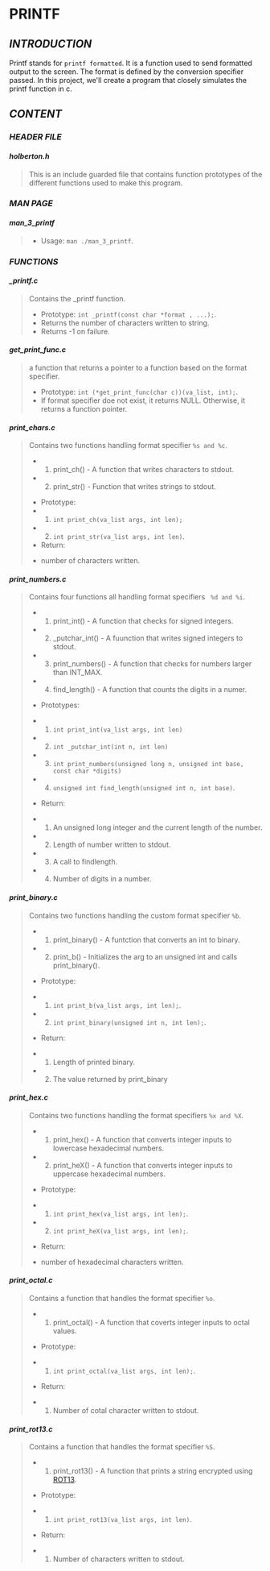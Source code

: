 # **PRINTF**

## *INTRODUCTION*

Printf stands for ``` printf formatted ```. It is a function used to send formatted output to the screen. The format is defined by the conversion specifier passed.
In this project, we'll create a program that closely simulates the printf function in c.

## *CONTENT*

### *HEADER FILE*

#### *holberton.h*
> This is an include guarded file that contains function prototypes of the different functions used to make this program.

### *MAN PAGE*

#### *man_3_printf*
> - Usage: ``` man ./man_3_printf ```.

### *FUNCTIONS*

#### *_printf.c*
> Contains the _printf function.
> - Prototype: ``` int _printf(const char *format , ...); ```.
> - Returns the number of characters written to string.
> - Returns -1 on failure.

#### *get_print_func.c*
> a function that returns a pointer to a function based on the format specifier.
> - Prototype: ``` int (*get_print_func(char c))(va_list, int); ```.
> - If format specifier doe not exist, it returns NULL. Otherwise, it returns a function pointer.

#### *print_chars.c*
> Contains two functions handling format specifier ``` %s and %c ```.
> * 1. print_ch() - A function that writes characters to stdout.
> * 2. print_str() - Function that writes strings to stdout.
> - Prototype:
> - 1. ``` int print_ch(va_list args, int len); ```
> - 2. ``` int print_str(va_list args, int len) ```.
> - Return:
> * number of characters written.

#### *print_numbers.c*
> Contains four functions all handling format specifiers ``` %d and %i```.
> * 1. print_int() - A function that checks for signed integers.
> * 2. _putchar_int() - A fuunction that writes signed integers to stdout.
> * 3. print_numbers() - A function that checks for numbers larger than INT_MAX.
> * 4. find_length() - A function that counts the digits in a numer.
> - Prototypes: 
> * 1. ``` int print_int(va_list args, int len) ```
> * 2. ``` int _putchar_int(int n, int len) ```
> * 3. ``` int print_numbers(unsigned long n, unsigned int base, const char *digits) ```
> * 4. ``` unsigned int find_length(unsigned int n, int base) ```.
> - Return:
> * 1. An unsigned long integer and the current length of the number.
> * 2. Length of number written to stdout.
> * 3. A call to findlength.
> * 4. Number of digits in a number.

#### *print_binary.c*
> Contains two functions handling the custom format specifier ``` %b ```.
> * 1. print_binary() - A funtction that converts an int to binary.
> * 2. print_b() - Initializes the arg to an unsigned int and calls print_binary().
> - Prototype:
> * 1. ``` int print_b(va_list args, int len); ```.
> * 2. ``` int print_binary(unsigned int n, int len); ```.
> - Return:
> * 1. Length of printed binary.
> * 2. The value returned by print_binary

#### *print_hex.c*
> Contains two functions handling the format specifiers ``` %x and %X ```.
> * 1. print_hex() - A function that converts integer inputs to lowercase hexadecimal numbers.
> * 2. print_heX() - A function that converts integer inputs to uppercase hexadecimal numbers.
> - Prototype:
> * 1. ``` int print_hex(va_list args, int len); ```.
> * 2. ``` int print_heX(va_list args, int len); ```.
> - Return:
> * number of hexadecimal characters written.

#### *print_octal.c*
> Contains a function that handles the format specifier ``` %o ```.
> * 1. print_octal() - A function that coverts integer inputs to octal values.
> - Prototype: 
> * 1. ``` int print_octal(va_list args, int len); ```.
> - Return: 
> * 1. Number of cotal character written to stdout.

#### *print_rot13.c*
> Contains a function that handles the format specifier ``` %S ```.
> * 1. print_rot13() - A function that prints a string encrypted using [ROT13](https://rot13.com/).
> - Prototype: 
> * 1. ``` int print_rot13(va_list args, int len) ```.
> - Return:
> * 1. Number of characters written to stdout.

